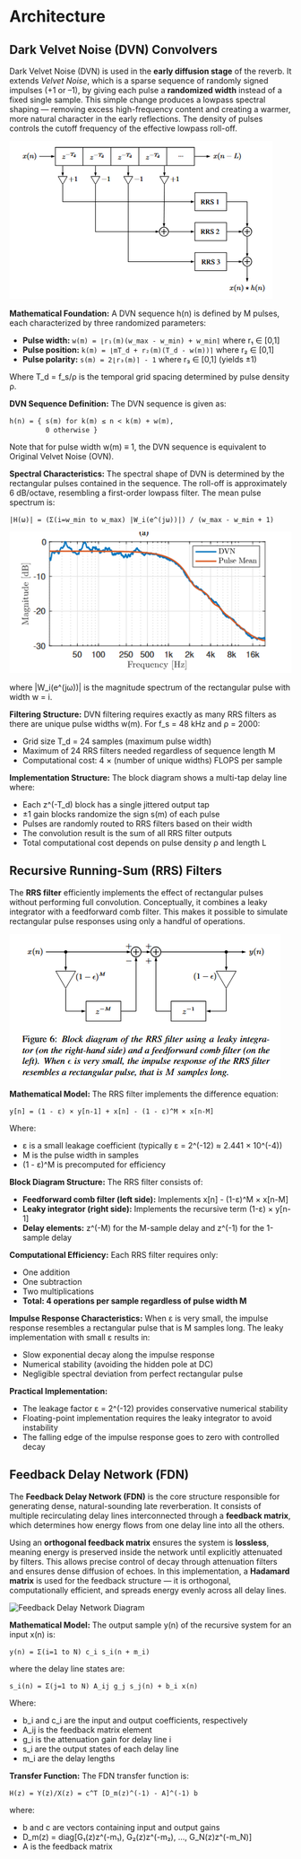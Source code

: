 # Architecture

## Dark Velvet Noise (DVN) Convolvers

Dark Velvet Noise (DVN) is used in the **early diffusion stage** of the reverb. It extends *Velvet Noise*, which is a sparse sequence of randomly signed impulses (+1 or –1), by giving each pulse a **randomized width** instead of a fixed single sample. This simple change produces a lowpass spectral shaping — removing excess high-frequency content and creating a warmer, more natural character in the early reflections. The density of pulses controls the cutoff frequency of the effective lowpass roll-off.

![DVN Convolver Diagram](docs/images/DVNConvolver.png)


**Mathematical Foundation:**
A DVN sequence h(n) is defined by M pulses, each characterized by three randomized parameters:

- **Pulse width:** `w(m) = ⌊r₁(m)(w_max - w_min) + w_min⌉` where r₁ ∈ [0,1]
- **Pulse position:** `k(m) = ⌊mT_d + r₂(m)(T_d - w(m))⌉` where r₂ ∈ [0,1]  
- **Pulse polarity:** `s(m) = 2⌊r₃(m)⌉ - 1` where r₃ ∈ [0,1] (yields ±1)

Where T_d = f_s/ρ is the temporal grid spacing determined by pulse density ρ.

**DVN Sequence Definition:**
The DVN sequence is given as:
```
h(n) = { s(m) for k(m) ≤ n < k(m) + w(m),
         0 otherwise }
```

Note that for pulse width w(m) ≡ 1, the DVN sequence is equivalent to Original Velvet Noise (OVN).

**Spectral Characteristics:**
The spectral shape of DVN is determined by the rectangular pulses contained in the sequence. The roll-off is approximately 6 dB/octave, resembling a first-order lowpass filter. The mean pulse spectrum is:

```
|H(ω)| = (Σ(i=w_min to w_max) |W_i(e^(jω))|) / (w_max - w_min + 1)
```

![Rolloff](docs/images/Rolloff.png)

where |W_i(e^(jω))| is the magnitude spectrum of the rectangular pulse with width w = i.

**Filtering Structure:**
DVN filtering requires exactly as many RRS filters as there are unique pulse widths w(m). For f_s = 48 kHz and ρ = 2000:
- Grid size T_d = 24 samples (maximum pulse width)
- Maximum of 24 RRS filters needed regardless of sequence length M
- Computational cost: 4 × (number of unique widths) FLOPS per sample

**Implementation Structure:**
The block diagram shows a multi-tap delay line where:
- Each z^(-T_d) block has a single jittered output tap
- ±1 gain blocks randomize the sign s(m) of each pulse  
- Pulses are randomly routed to RRS filters based on their width
- The convolution result is the sum of all RRS filter outputs
- Total computational cost depends on pulse density ρ and length L

## Recursive Running-Sum (RRS) Filters

The **RRS filter** efficiently implements the effect of rectangular pulses without performing full convolution. Conceptually, it combines a leaky integrator with a feedforward comb filter. This makes it possible to simulate rectangular pulse responses using only a handful of operations.

![RRS Filter Block Diagram](docs/images/RRS.png)

**Mathematical Model:**
The RRS filter implements the difference equation:
```
y[n] = (1 - ε) × y[n-1] + x[n] - (1 - ε)^M × x[n-M]
```

Where:
- ε is a small leakage coefficient (typically ε = 2^(-12) ≈ 2.441 × 10^(-4))
- M is the pulse width in samples
- (1 - ε)^M is precomputed for efficiency

**Block Diagram Structure:**
The RRS filter consists of:
- **Feedforward comb filter (left side):** Implements x[n] - (1-ε)^M × x[n-M]
- **Leaky integrator (right side):** Implements the recursive term (1-ε) × y[n-1]
- **Delay elements:** z^(-M) for the M-sample delay and z^(-1) for the 1-sample delay

**Computational Efficiency:**
Each RRS filter requires only:
- One addition
- One subtraction  
- Two multiplications
- **Total: 4 operations per sample regardless of pulse width M**

**Impulse Response Characteristics:**
When ε is very small, the impulse response resembles a rectangular pulse that is M samples long. The leaky implementation with small ε results in:
- Slow exponential decay along the impulse response
- Numerical stability (avoiding the hidden pole at DC)
- Negligible spectral deviation from perfect rectangular pulse

**Practical Implementation:**
- The leakage factor ε = 2^(-12) provides conservative numerical stability
- Floating-point implementation requires the leaky integrator to avoid instability
- The falling edge of the impulse response goes to zero with controlled decay

## Feedback Delay Network (FDN)

The **Feedback Delay Network (FDN)** is the core structure responsible for generating dense, natural-sounding late reverberation. It consists of multiple recirculating delay lines interconnected through a **feedback matrix**, which determines how energy flows from one delay line into all the others.

Using an **orthogonal feedback matrix** ensures the system is **lossless**, meaning energy is preserved inside the network until explicitly attenuated by filters. This allows precise control of decay through attenuation filters and ensures dense diffusion of echoes. In this implementation, a **Hadamard matrix** is used for the feedback structure — it is orthogonal, computationally efficient, and spreads energy evenly across all delay lines.

![Feedback Delay Network Diagram](docs/images/FDN.png)

**Mathematical Model:**
The output sample y(n) of the recursive system for an input x(n) is:

```
y(n) = Σ(i=1 to N) c_i s_i(n + m_i)
```

where the delay line states are:

```
s_i(n) = Σ(j=1 to N) A_ij g_j s_j(n) + b_i x(n)
```

Where:
- b_i and c_i are the input and output coefficients, respectively
- A_ij is the feedback matrix element
- g_i is the attenuation gain for delay line i
- s_i are the output states of each delay line
- m_i are the delay lengths

**Transfer Function:**
The FDN transfer function is:

```
H(z) = Y(z)/X(z) = c^T [D_m(z)^(-1) - A]^(-1) b
```

where:
- b and c are vectors containing input and output gains
- D_m(z) = diag[G₁(z)z^(-m₁), G₂(z)z^(-m₂), ..., G_N(z)z^(-m_N)]
- A is the feedback matrix
